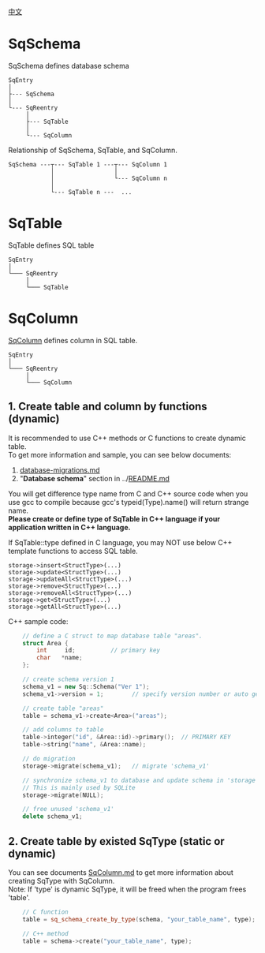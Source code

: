 ﻿[中文](SqSchema.cn.md)

# SqSchema
SqSchema defines database schema

	SqEntry
	│
	├--- SqSchema
	│
	└--- SqReentry
	     │
	     ├--- SqTable
	     │
	     └--- SqColumn

Relationship of SqSchema, SqTable, and SqColumn.

	SqSchema ---┬--- SqTable 1 ---┬--- SqColumn 1
	            │                 │
	            │                 └--- SqColumn n
	            │
	            └--- SqTable n ---  ...

# SqTable
SqTable defines SQL table

	SqEntry
	│
	└─── SqReentry
	     │
	     └─── SqTable

# SqColumn
[SqColumn](SqColumn.md) defines column in SQL table.

	SqEntry
	│
	└─── SqReentry
	     │
	     └─── SqColumn

## 1. Create table and column by functions (dynamic)

It is recommended to use C++ methods or C functions to create dynamic table.  
To get more information and sample, you can see below documents:  
1. [database-migrations.md](database-migrations.md)
2. "**Database schema**" section in ../[README.md](../README.md#database-schema)

You will get difference type name from C and C++ source code when you use gcc to compile because gcc's typeid(Type).name() will return strange name.  
**Please create or define type of SqTable in C++ language if your application written in C++ language.**  
  
If SqTable::type defined in C language, you may NOT use below C++ template functions to access SQL table.

	storage->insert<StructType>(...)
	storage->update<StructType>(...)
	storage->updateAll<StructType>(...)
	storage->remove<StructType>(...)
	storage->removeAll<StructType>(...)
	storage->get<StructType>(...)
	storage->getAll<StructType>(...)

C++ sample code:

```c++
	// define a C struct to map database table "areas".
	struct Area {
		int     id;          // primary key
		char   *name;
	};

	// create schema version 1
	schema_v1 = new Sq::Schema("Ver 1");
	schema_v1->version = 1;        // specify version number or auto generate it

	// create table "areas"
	table = schema_v1->create<Area>("areas");

	// add columns to table
	table->integer("id", &Area::id)->primary();  // PRIMARY KEY
	table->string("name", &Area::name);

	// do migration
	storage->migrate(schema_v1);   // migrate 'schema_v1'

	// synchronize schema_v1 to database and update schema in 'storage'
	// This is mainly used by SQLite
	storage->migrate(NULL);

	// free unused 'schema_v1'
	delete schema_v1;
```

## 2. Create table by existed SqType (static or dynamic)
You can see documents [SqColumn.md](SqColumn.md) to get more information about creating SqType with SqColumn.  
Note: If 'type' is dynamic SqType, it will be freed when the program frees 'table'.

```c++
	// C function
	table = sq_schema_create_by_type(schema, "your_table_name", type);

	// C++ method
	table = schema->create("your_table_name", type);
```
